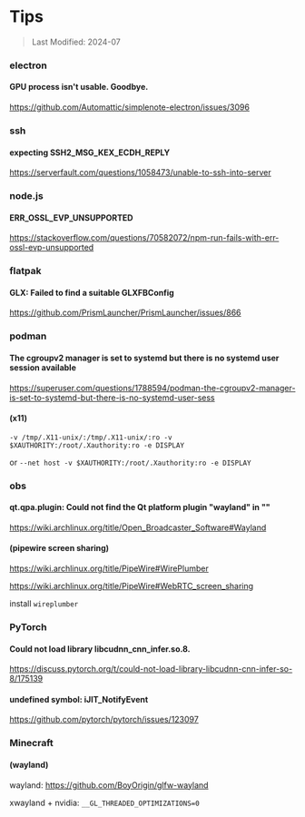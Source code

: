 # Tips

> Last Modified: 2024-07

### electron

#### GPU process isn't usable. Goodbye.

https://github.com/Automattic/simplenote-electron/issues/3096

### ssh

#### expecting SSH2_MSG_KEX_ECDH_REPLY

https://serverfault.com/questions/1058473/unable-to-ssh-into-server

### node.js

#### ERR_OSSL_EVP_UNSUPPORTED

https://stackoverflow.com/questions/70582072/npm-run-fails-with-err-ossl-evp-unsupported

### flatpak

#### GLX: Failed to find a suitable GLXFBConfig

https://github.com/PrismLauncher/PrismLauncher/issues/866

### podman

#### The cgroupv2 manager is set to systemd but there is no systemd user session available

https://superuser.com/questions/1788594/podman-the-cgroupv2-manager-is-set-to-systemd-but-there-is-no-systemd-user-sess

#### (x11)

`-v /tmp/.X11-unix/:/tmp/.X11-unix/:ro -v $XAUTHORITY:/root/.Xauthority:ro -e DISPLAY`

or `--net host -v $XAUTHORITY:/root/.Xauthority:ro -e DISPLAY`

### obs

#### qt.qpa.plugin: Could not find the Qt platform plugin "wayland" in ""

https://wiki.archlinux.org/title/Open_Broadcaster_Software#Wayland

#### (pipewire screen sharing)

https://wiki.archlinux.org/title/PipeWire#WirePlumber

https://wiki.archlinux.org/title/PipeWire#WebRTC_screen_sharing

install `wireplumber`

### PyTorch

#### Could not load library libcudnn_cnn_infer.so.8.

https://discuss.pytorch.org/t/could-not-load-library-libcudnn-cnn-infer-so-8/175139

#### undefined symbol: iJIT_NotifyEvent

https://github.com/pytorch/pytorch/issues/123097

### Minecraft

#### (wayland)

wayland: https://github.com/BoyOrigin/glfw-wayland

xwayland + nvidia: `__GL_THREADED_OPTIMIZATIONS=0`
